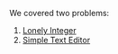 We covered two problems: 

1. [Lonely Integer](https://www.hackerrank.com/challenges/lonely-integer)
2. [Simple Text Editor](https://www.hackerrank.com/challenges/simple-text-editor)
